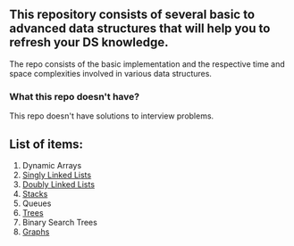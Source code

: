 ## This repository consists of several basic to advanced data structures that will help you to refresh your DS knowledge.
The repo consists of the basic implementation and the respective time and space complexities involved in various data structures.

### What this repo doesn't have?
This repo doesn't have solutions to interview problems.

## List of items:
1. Dynamic Arrays
2. [Singly Linked Lists](https://github.com/ayushmahajan/my-data-structures-learning/tree/master/Singly-Linked-Lists)
3. [Doubly Linked Lists](https://github.com/ayushmahajan/my-data-structures-learning/tree/master/Doubly-Linked-List)
4. [Stacks](https://github.com/ayushmahajan/my-data-structures-learning/tree/master/Stacks)
5. Queues
6. [Trees](https://github.com/ayushmahajan/my-data-structures-learning/tree/master/Trees)
7. Binary Search Trees
8. [Graphs](https://github.com/ayushmahajan/my-data-structures-learning/tree/master/Graphs)
